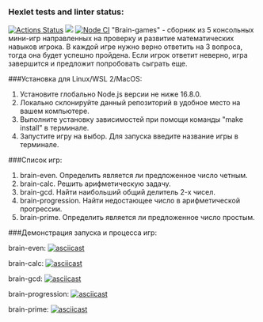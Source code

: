 ### Hexlet tests and linter status:
[![Actions Status](https://github.com/artm73/frontend-project-lvl1/workflows/hexlet-check/badge.svg)](https://github.com/artm73/frontend-project-lvl1/actions)
<a href="https://codeclimate.com/github/artm73/frontend-project-lvl1"><img src="https://api.codeclimate.com/v1/badges/a99a88d28ad37a79dbf6/maintainability" /></a>
[![Node CI](https://github.com/artm73/frontend-project-lvl1/actions/workflows/linter-check.yml/badge.svg?branch=main)](https://github.com/artm73/frontend-project-lvl1/actions/workflows/linter-check.yml)
"Brain-games" - сборник из 5 консольных мини-игр направленных на проверку и развитие математических навыков игрока. В каждой игре нужно верно ответить на 3 вопроса, тогда она будет успешно пройдена. Если игрок ответит неверно, игра завершится и предложит попробовать сыграть еще.

###Установка для Linux/WSL 2/MacOS:
1. Установите глобально Node.js версии не ниже 16.8.0.
2. Локально склонируйте данный репозиторий в удобное место на вашем компьютере.
3. Выполните установку зависимостей при помощи команды "make install" в терминале.
4. Запустите игру на выбор. Для запуска введите название игры в терминале.

###Список игр:
1. brain-even. Определить является ли предложенное число четным.
2. brain-calc. Решить арифметическую задачу.
3. brain-gcd. Найти наибольший общий делитель 2-х чисел.
4. brain-progression. Найти недостающее число в арифметической прогрессии.
5. brain-prime. Определить является ли предложенное число простым.

###Демонстрация запуска и процесса игр:

brain-even: [![asciicast](https://asciinema.org/a/YsyLomDIQ32azrLC8P9uT0ePa.svg)](https://asciinema.org/a/YsyLomDIQ32azrLC8P9uT0ePa)

brain-calc: [![asciicast](https://asciinema.org/a/oNd2qJNxFzFdZcjgjjJUCAGZK.svg)](https://asciinema.org/a/oNd2qJNxFzFdZcjgjjJUCAGZK)

brain-gcd: [![asciicast](https://asciinema.org/a/E40O0XyeyMcsQdzP2ozbb6Fgy.svg)](https://asciinema.org/a/E40O0XyeyMcsQdzP2ozbb6Fgy)

brain-progression: [![asciicast](https://asciinema.org/a/Fb06qmjEJwlKy5YczCP29tMk3.svg)](https://asciinema.org/a/Fb06qmjEJwlKy5YczCP29tMk3)

brain-prime: [![asciicast](https://asciinema.org/a/441587.svg)](https://asciinema.org/a/441587)